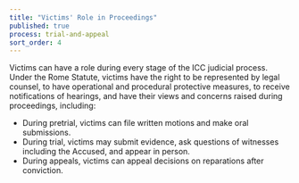 ```yaml
---
title: "Victims' Role in Proceedings"
published: true
process: trial-and-appeal
sort_order: 4
---
```



Victims can have a role during every stage of the ICC judicial process. Under the Rome Statute, victims have the right to be represented by legal counsel, to have operational and procedural protective measures, to receive notifications of hearings, and have their views and concerns raised during proceedings, including:

* During pretrial, victims can file written motions and make oral submissions.
* During trial, victims may submit evidence, ask questions of witnesses including the Accused, and appear in person.
* During appeals, victims can appeal decisions on reparations after conviction.